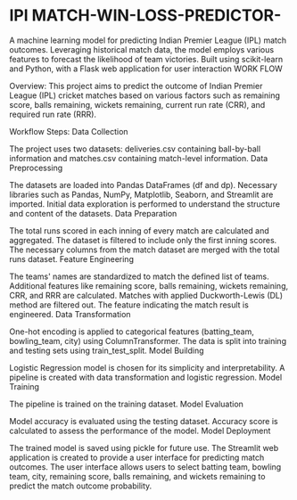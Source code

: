 # IPl MATCH-WIN-LOSS-PREDICTOR-
A machine learning model for predicting Indian Premier League (IPL) match outcomes. Leveraging historical match data, the model employs various features to forecast the likelihood of team victories. Built using scikit-learn and Python, with a Flask web application for user interaction
WORK FLOW

Overview:
This project aims to predict the outcome of Indian Premier League (IPL) cricket matches based on various factors such as remaining score, balls remaining, wickets remaining, current run rate (CRR), and required run rate (RRR).

Workflow Steps:
Data Collection

The project uses two datasets: deliveries.csv containing ball-by-ball information and matches.csv containing match-level information.
Data Preprocessing

The datasets are loaded into Pandas DataFrames (df and dp).
Necessary libraries such as Pandas, NumPy, Matplotlib, Seaborn, and Streamlit are imported.
Initial data exploration is performed to understand the structure and content of the datasets.
Data Preparation

The total runs scored in each inning of every match are calculated and aggregated.
The dataset is filtered to include only the first inning scores.
The necessary columns from the match dataset are merged with the total runs dataset.
Feature Engineering

The teams' names are standardized to match the defined list of teams.
Additional features like remaining score, balls remaining, wickets remaining, CRR, and RRR are calculated.
Matches with applied Duckworth-Lewis (DL) method are filtered out.
The feature indicating the match result is engineered.
Data Transformation

One-hot encoding is applied to categorical features (batting_team, bowling_team, city) using ColumnTransformer.
The data is split into training and testing sets using train_test_split.
Model Building

Logistic Regression model is chosen for its simplicity and interpretability.
A pipeline is created with data transformation and logistic regression.
Model Training

The pipeline is trained on the training dataset.
Model Evaluation

Model accuracy is evaluated using the testing dataset.
Accuracy score is calculated to assess the performance of the model.
Model Deployment

The trained model is saved using pickle for future use.
The Streamlit web application is created to provide a user interface for predicting match outcomes.
The user interface allows users to select batting team, bowling team, city, remaining score, balls remaining, and wickets remaining to predict the match outcome probability.
